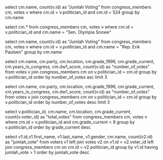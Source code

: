 <!-- Release 1  -->

<!-- 1. Hitung jumlah vote untuk Sen. Olympia Snowe yang memiliki id 524. -->

select cm.name, count(v.id) as "Jumlah Voting"
from congress_members cm, votes v
where cm.id = v.politician_id
and cm.id = 524 group by cm.name

<!-- 2. Sekarang lakukan JOIN tanpa menggunakan id `524`. Query kedua tabel votes dan congress_members. -->

select cm.*
from congress_members cm, votes v
where cm.id = v.politician_id
and 
cm.name = "Sen. Olympia Snowe"

<!-- 3. Sekarang gimana dengan representative Erik Paulsen? Berapa banyak vote yang dia dapatkan? -->

select cm.name, count(v.id) as "Jumlah Voting"
from congress_members cm, votes v
where cm.id = v.politician_id
and cm.name = "Rep. Erik Paulsen" group by cm.name

<!-- 4. Buatlah daftar peserta Congress yang mendapatkan vote terbanyak. Jangan sertakan field `created_at` dan `updated_at`. -->

select cm.name, cm.party, cm.location, cm.grade_1996, cm.grade_current, cm.years_in_congress, cm.dw1_score, count(v.id) as "number_of_votes"
from votes v
join congress_members cm
on v.politician_id = cm.id
group by v.politician_id
order by number_of_votes asc
limit 3

<!-- 5. Sekarang buatlah sebuah daftar semua anggota Congress yang setidaknya mendapatkan beberapa vote dalam urutan dari yang paling sedikit. Dan juga jangan sertakan field-field yang memiliki tipe date. -->

select cm.name, cm.party, cm.location, cm.grade_1996, cm.grade_current, cm.years_in_congress, cm.dw1_score, count(v.id) as "number_of_votes"
from votes v
join congress_members cm
on v.politician_id = cm.id
group by v.politician_id
order by number_of_votes desc
limit 3

<!-- Release 2  -->

<!-- 1. Siapa anggota Congress yang mendapatkan vote terbanyak? List nama mereka dan jumlah vote-nya. Siapa saja yang memilih politisi tersebut? List nama mereka, dan jenis kelamin mereka. -->

<!-- 2. Berapa banyak vote yang diterima anggota Congress yang memiliki grade di bawah 9 (gunakan field `grade_current`)? Ambil nama, lokasi, grade_current dan jumlah vote. -->

select v.politician_id, cm.name, cm.location, cm.grade_current, count(v.voter_id) as "total_votes"
from congress_members cm, votes v
where cm.id = v.politician_id
and cm.grade_current < 9
group by v.politician_id
order by grade_current desc 

<!-- 3. Apa saja 10 negara bagian yang memiliki voters terbanyak? List semua orang yang melakukan vote di negara bagian yang paling populer. (Akan menjadi daftar yang panjang, kamu bisa gunakan hasil dari query pertama untuk menyederhanakan query berikut ini.) -->

<!-- 4. List orang-orang yang vote lebih dari dua kali. Harusnya mereka hanya bisa vote untuk posisi Senator dan satu lagi untuk wakil. Wow, kita dapat si tukang curang! Segera laporkan ke KPK!! -->

select v1.id,v1.first_name, v1.last_name, v1.gender, cm.name, count(v2.id) as "jumlah_vote"
from voters v1
left join votes v2 on v1.id = v2.voter_id
left join congress_members cm on cm.id = v2.politician_id
group by v1.id
having jumlah_vote > 1
order by jumlah_vote desc

<!-- 5. Apakah ada orang yang melakukan vote kepada politisi yang sama dua kali? Siapa namanya dan siapa nama politisinya? -->

